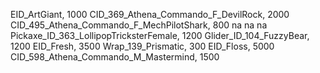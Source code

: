 EID_ArtGiant, 1000
CID_369_Athena_Commando_F_DevilRock, 2000
CID_495_Athena_Commando_F_MechPilotShark, 800
na
na
na
Pickaxe_ID_363_LollipopTricksterFemale, 1200
Glider_ID_104_FuzzyBear, 1200
EID_Fresh, 3500
Wrap_139_Prismatic, 300
EID_Floss, 5000
CID_598_Athena_Commando_M_Mastermind, 1500
